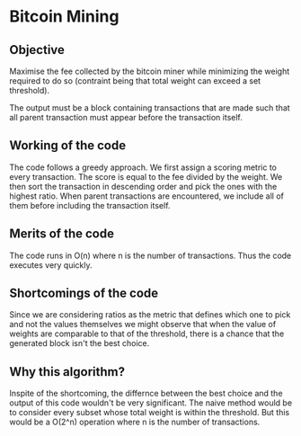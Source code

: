 # Bitcoin Mining

## Objective

Maximise the fee collected by the bitcoin miner while minimizing the weight required to do so (contraint being that total weight can exceed a set threshold).

The output must be a block containing transactions that are made such that all parent transaction must appear before the transaction itself.

## Working of the code

The code follows a greedy approach. We first assign a scoring metric to every transaction. The score is equal to the fee divided by the weight. We then sort the transaction in descending order and pick the ones with the highest ratio. When parent transactions are encountered, we include all of them before including the transaction itself.

## Merits of the code

The code runs in O(n) where n is the number of transactions. Thus the code executes very quickly.

## Shortcomings of the code

Since we are considering ratios as the metric that defines which one to pick and not the values themselves we might observe that when the value of weights are comparable to that of the threshold, there is a chance that the generated block isn't the best choice.

## Why this algorithm?

Inspite of the shortcoming, the differnce between the best choice and the output of this code wouldn't be very significant. The naive method would be to consider every subset whose total weight is within the threshold. But this would be a O(2^n) operation where n is the number of transactions.
